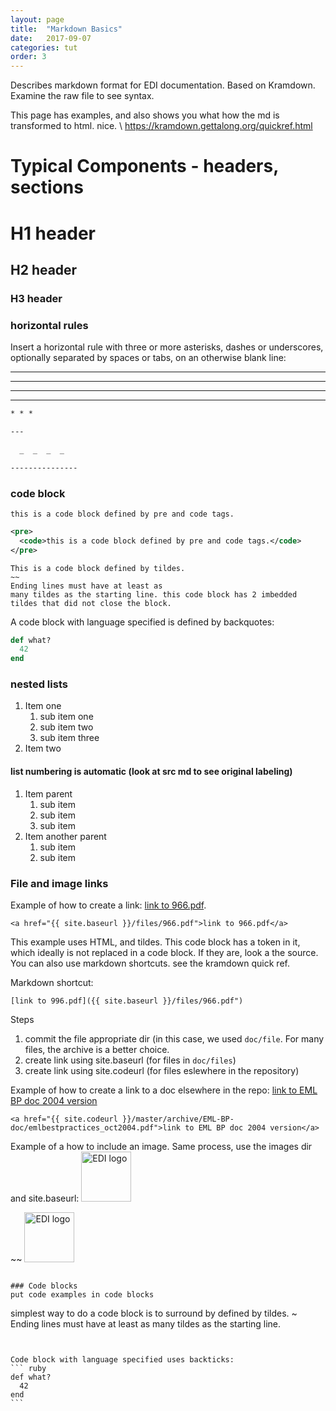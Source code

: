 ```yaml
---
layout: page
title:  "Markdown Basics"
date:   2017-09-07
categories: tut
order: 3
---
```


Describes markdown format for EDI documentation. Based on Kramdown. Examine the raw file to see syntax.


This page has examples, and also shows you what how the md is transformed to html. nice. \ 
 https://kramdown.gettalong.org/quickref.html

# Typical Components - headers, sections

# H1 header

## H2 header

### H3 header

### horizontal rules
Insert a horizontal rule with three or more asterisks, dashes or underscores, optionally separated by spaces or tabs, on an otherwise blank line:

* * *

---

  _  _  _  _

---------------

```md
* * *

---

  _  _  _  _

---------------
```


### code block

<pre><code>this is a code block defined by pre and code tags.
</code></pre>

```xml
<pre>
  <code>this is a code block defined by pre and code tags.</code>
</pre>
```

~~~~~
This is a code block defined by tildes.
~~
Ending lines must have at least as
many tildes as the starting line. this code block has 2 imbedded tildes that did not close the block.
~~~~~~~~~~~


A code block with language specified is defined by backquotes:

```ruby
def what?
  42
end
```


### nested lists
1. Item one
   1. sub item one
   2. sub item two
   3. sub item three
2. Item two

#### list numbering is automatic (look at src md to see original labeling)
1. Item parent
   1. sub item 
   1. sub item 
   1. sub item 
1. Item another parent
   1. sub item
   1. sub item




### File and image links
Example of how to create a link: <a href="{{ site.baseurl }}/files/966.pdf">link to 966.pdf</a>.

~~~
<a href="{{ site.baseurl }}/files/966.pdf">link to 966.pdf</a>
~~~~

This example uses HTML, and tildes. This code block has a token in it, which ideally is not replaced in a code block. If they are, look a the source. You can also use markdown shortcuts. see the kramdown quick ref.

Markdown shortcut:
~~~
[link to 996.pdf]({{ site.baseurl }}/files/966.pdf")
~~~~

Steps
1. commit the file appropriate dir (in this case, we used `doc/file`. For many files, the archive is a better choice.
1. create link using site.baseurl (for files in `doc/files`)
1. create link using site.codeurl (for files eslewhere in the repository)

Example of how to create a link to a doc elsewhere in the repo: 
<a href="{{ site.codeurl }}/ftree/master/archive/EML-BP-doc/emlbestpractices_oct2004.pdf">link to EML BP doc 2004 version</a>

```
<a href="{{ site.codeurl }}/master/archive/EML-BP-doc/emlbestpractices_oct2004.pdf">link to EML BP doc 2004 version</a>
```



Example of a how to include an image. Same process, use the images dir and site.baseurl:
<img src="{{ site.baseurl }}/images/EDI-logo-svg-240.png" alt="EDI logo" height="80" width="80"/>

~~
<img src="{{ site.baseurl }}/images/EDI-logo-svg-240.png" alt="EDI logo" height="80" width="80"/>
~~~

### Code blocks
put code examples in code blocks
~~~~
simplest way to do a code block is to surround by defined by tildes.
~
Ending lines must have at least as
many tildes as the starting line.
~~~~~~~~~~


Code block with language specified uses backticks:
``` ruby
def what?
  42
end
```




